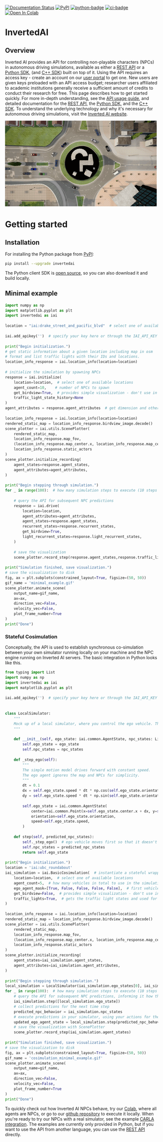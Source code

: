[pypi-badge]: https://badge.fury.io/py/invertedai.svg
[pypi-link]: https://pypi.org/project/invertedai/
[python-badge]: https://img.shields.io/pypi/pyversions/invertedai.svg?color=%2334D058
[ci-badge]: https://github.com/inverted-ai/invertedai/actions/workflows/CI.yml/badge.svg?branch=master
[colab-badge]: https://colab.research.google.com/assets/colab-badge.svg
[colab-link]: https://colab.research.google.com/github/inverted-ai/invertedai/blob/develop/examples/IAI_full_demo.ipynb
[rest-link]: https://app.swaggerhub.com/apis-docs/InvertedAI/InvertedAI
[examples-link]: https://github.com/inverted-ai/invertedai/tree/master/examples

[![Documentation Status](https://readthedocs.org/projects/inverted-ai/badge/?version=latest)](https://inverted-ai.readthedocs.io/en/latest/?badge=latest)
[![PyPI][pypi-badge]][pypi-link]
[![python-badge]][pypi-link]
[![ci-badge]](https://github.com/inverted-ai/invertedai/actions/workflows/CI.yml)
[![Open In Colab][colab-badge]][colab-link]

# InvertedAI

## Overview
<!-- start elevator-pitch -->
Inverted AI provides an API for controlling non-playable characters (NPCs) in autonomous driving simulations,
available as either a [REST API][rest-link] or a [Python SDK](https://docs.inverted.ai/en/latest/pythonapi/index.html), (and [C++ SDK](https://docs.inverted.ai/en/latest/cppapi/index.html)) built on top of it. Using the API requires an access key -
create an account on our [user portal](https://www.inverted.ai/portal/login) to get one.  New users are given keys preloaded with an API access budget; researcher users affiliated to academic institutions generally receive a sufficient amount of credits to conduct their research for free.  This page describes how to get started quickly. For more in-depth understanding,
see the [API usage guide](https://docs.inverted.ai/en/latest/userguide.html), and detailed documentation for the [REST API][rest-link],
the [Python SDK](https://docs.inverted.ai/en/latest/pythonapi/index.html), and the [C++ SDK](https://docs.inverted.ai/en/latest/cppapi/index.html).
To understand the underlying technology and why it's necessary for autonomous driving simulations, visit the
[Inverted AI website](https://www.inverted.ai/).
<!-- end elevator-pitch -->

![](docs/images/top_camera.gif)

# Getting started
<!-- start quickstart -->
## Installation
For installing the Python package from [PyPI][pypi-link]:

```bash
pip install --upgrade invertedai
```

The Python client SDK is [open source](https://github.com/inverted-ai/invertedai),
so you can also download it and build locally.


## Minimal example

``` python
import numpy as np
import matplotlib.pyplot as plt
import invertedai as iai

location = "iai:drake_street_and_pacific_blvd"  # select one of available locations

iai.add_apikey('')  # specify your key here or through the IAI_API_KEY variable

print("Begin initialization.")
# get static information about a given location including map in osm
# format and list traffic lights with their IDs and locations.
location_info_response = iai.location_info(location=location)

# initialize the simulation by spawning NPCs
response = iai.initialize(
    location=location,  # select one of available locations
    agent_count=10,    # number of NPCs to spawn
    get_birdview=True,  # provides simple visualization - don't use in production
    traffic_light_state_history=None
)
agent_attributes = response.agent_attributes  # get dimension and other attributes of NPCs

location_info_response = iai.location_info(location=location)
rendered_static_map = location_info_response.birdview_image.decode()
scene_plotter = iai.utils.ScenePlotter(
    rendered_static_map,
    location_info_response.map_fov,
    (location_info_response.map_center.x, location_info_response.map_center.y),
    location_info_response.static_actors
)
scene_plotter.initialize_recording(
    agent_states=response.agent_states,
    agent_attributes=agent_attributes,
)

print("Begin stepping through simulation.")
for _ in range(100):  # how many simulation steps to execute (10 steps is 1 second)

    # query the API for subsequent NPC predictions
    response = iai.drive(
        location=location,
        agent_attributes=agent_attributes,
        agent_states=response.agent_states,
        recurrent_states=response.recurrent_states,
        get_birdview=True,
        light_recurrent_states=response.light_recurrent_states,
    )

    # save the visualization
    scene_plotter.record_step(response.agent_states,response.traffic_lights_states)

print("Simulation finished, save visualization.")
# save the visualization to disk
fig, ax = plt.subplots(constrained_layout=True, figsize=(50, 50))
gif_name = 'minimal_example.gif'
scene_plotter.animate_scene(
    output_name=gif_name,
    ax=ax,
    direction_vec=False,
    velocity_vec=False,
    plot_frame_number=True
)
print("Done")

```


### Stateful Cosimulation
Conceptually, the API is used to establish synchronous co-simulation between your own simulator running locally on
your machine and the NPC engine running on Inverted AI servers. The basic integration in Python looks like this.

```python
from typing import List
import numpy as np
import invertedai as iai
import matplotlib.pyplot as plt

iai.add_apikey('')  # specify your key here or through the IAI_API_KEY variable


class LocalSimulator:
    """
    Mock up of a local simulator, where you control the ego vehicle. This example only supports single ego vehicle.
    """

    def __init__(self, ego_state: iai.common.AgentState, npc_states: List[iai.common.AgentState]):
        self.ego_state = ego_state
        self.npc_states = npc_states

    def _step_ego(self):
        """
        The simple motion model drives forward with constant speed.
        The ego agent ignores the map and NPCs for simplicity.
        """
        dt = 0.1
        dx = self.ego_state.speed * dt * np.cos(self.ego_state.orientation)
        dy = self.ego_state.speed * dt * np.sin(self.ego_state.orientation)

        self.ego_state = iai.common.AgentState(
            center=iai.common.Point(x=self.ego_state.center.x + dx, y=self.ego_state.center.y + dy),
            orientation=self.ego_state.orientation,
            speed=self.ego_state.speed,
        )

    def step(self, predicted_npc_states):
        self._step_ego()  # ego vehicle moves first so that it doesn't see future NPC movement
        self.npc_states = predicted_npc_states
        return self.ego_state

print("Begin initialization.")
location = 'iai:ubc_roundabout'
iai_simulation = iai.BasicCosimulation(  # instantiate a stateful wrapper for Inverted AI API
    location=location,  # select one of available locations
    agent_count=5,  # how many vehicles in total to use in the simulation
    ego_agent_mask=[True, False, False, False, False],  # first vehicle is ego, rest are NPCs
    get_birdview=False,  # provides simple visualization - don't use in production
    traffic_lights=True,  # gets the traffic light states and used for initialization and steping the simulation
)

location_info_response = iai.location_info(location=location)
rendered_static_map = location_info_response.birdview_image.decode()
scene_plotter = iai.utils.ScenePlotter(
    rendered_static_map,
    location_info_response.map_fov,
    (location_info_response.map_center.x, location_info_response.map_center.y),
    location_info_response.static_actors
)
scene_plotter.initialize_recording(
    agent_states=iai_simulation.agent_states,
    agent_attributes=iai_simulation.agent_attributes,
)

print("Begin stepping through simulation.")
local_simulation = LocalSimulator(iai_simulation.ego_states[0], iai_simulation.npc_states)
for _ in range(100):  # how many simulation steps to execute (10 steps is 1 second)
    # query the API for subsequent NPC predictions, informing it how the ego vehicle acted
    iai_simulation.step([local_simulation.ego_state])
    # collect predictions for the next time step
    predicted_npc_behavior = iai_simulation.npc_states
    # execute predictions in your simulator, using your actions for the ego vehicle
    updated_ego_agent_state = local_simulation.step(predicted_npc_behavior)
    # save the visualization with ScenePlotter
    scene_plotter.record_step(iai_simulation.agent_states)

print("Simulation finished, save visualization.")
# save the visualization to disk
fig, ax = plt.subplots(constrained_layout=True, figsize=(50, 50))
gif_name = 'cosimulation_minimal_example.gif'
scene_plotter.animate_scene(
    output_name=gif_name,
    ax=ax,
    direction_vec=False,
    velocity_vec=False,
    plot_frame_number=True
)
print("Done")
```
To quickly check out how Inverted AI NPCs
behave, try our
[Colab](https://colab.research.google.com/github/inverted-ai/invertedai-drive/blob/develop/examples/IAI_full_demo.ipynb),
where all agents are NPCs, or go to our
[github repository](https://github.com/inverted-ai/invertedai/tree/master/examples) to execute it locally.
When you're ready to try our NPCs with a real simulator, see the example [CARLA integration](https://github.com/inverted-ai/invertedai/tree/master/examples/carla).
The examples are currently only provided in Python, but if you want to use the API from another language,
you can use the [REST API][rest-link] directly.

<!-- end quickstart -->
